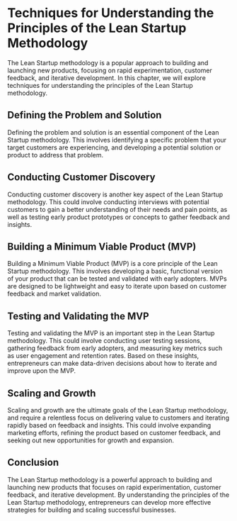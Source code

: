 Techniques for Understanding the Principles of the Lean Startup Methodology
====================================================================================================================

The Lean Startup methodology is a popular approach to building and launching new products, focusing on rapid experimentation, customer feedback, and iterative development. In this chapter, we will explore techniques for understanding the principles of the Lean Startup methodology.

Defining the Problem and Solution
---------------------------------

Defining the problem and solution is an essential component of the Lean Startup methodology. This involves identifying a specific problem that your target customers are experiencing, and developing a potential solution or product to address that problem.

Conducting Customer Discovery
-----------------------------

Conducting customer discovery is another key aspect of the Lean Startup methodology. This could involve conducting interviews with potential customers to gain a better understanding of their needs and pain points, as well as testing early product prototypes or concepts to gather feedback and insights.

Building a Minimum Viable Product (MVP)
---------------------------------------

Building a Minimum Viable Product (MVP) is a core principle of the Lean Startup methodology. This involves developing a basic, functional version of your product that can be tested and validated with early adopters. MVPs are designed to be lightweight and easy to iterate upon based on customer feedback and market validation.

Testing and Validating the MVP
------------------------------

Testing and validating the MVP is an important step in the Lean Startup methodology. This could involve conducting user testing sessions, gathering feedback from early adopters, and measuring key metrics such as user engagement and retention rates. Based on these insights, entrepreneurs can make data-driven decisions about how to iterate and improve upon the MVP.

Scaling and Growth
------------------

Scaling and growth are the ultimate goals of the Lean Startup methodology, and require a relentless focus on delivering value to customers and iterating rapidly based on feedback and insights. This could involve expanding marketing efforts, refining the product based on customer feedback, and seeking out new opportunities for growth and expansion.

Conclusion
----------

The Lean Startup methodology is a powerful approach to building and launching new products that focuses on rapid experimentation, customer feedback, and iterative development. By understanding the principles of the Lean Startup methodology, entrepreneurs can develop more effective strategies for building and scaling successful businesses.
